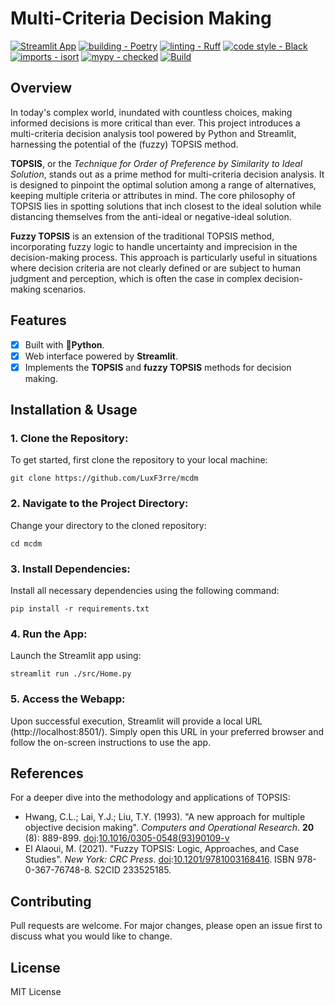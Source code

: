 # Multi-Criteria Decision Making

[![Streamlit App](https://static.streamlit.io/badges/streamlit_badge_black_white.svg)](https://luxf3rre-mcdm.streamlit.app/)
[![building - Poetry](https://img.shields.io/endpoint?url=https://raw.githubusercontent.com/python-poetry/website/main/static/badge/v0.json)](https://python-poetry.org/)
[![linting - Ruff](https://img.shields.io/endpoint?url=https://raw.githubusercontent.com/astral-sh/ruff/main/assets/badge/v2.json)](https://github.com/astral-sh/ruff)
[![code style - Black](https://img.shields.io/badge/code%20style-black-000000.svg)](https://github.com/psf/black)
[![imports - isort](https://img.shields.io/badge/%20imports-isort-%231674b1?style=flat&labelColor=ef8336)](https://pycqa.github.io/isort/)
[![mypy - checked](https://img.shields.io/badge/mypy-checked-blue.svg)](https://mypy-lang.org/)
[![Build](https://github.com/LuxF3rre/mcdm/actions/workflows/python-app.yml/badge.svg)](https://github.com/LuxF3rre/mcdm/actions/workflows/python-app.yml)

## Overview

In today's complex world, inundated with countless choices, making informed decisions is more critical than ever. This project introduces a multi-criteria decision analysis tool powered by Python and Streamlit, harnessing the potential of the (fuzzy) TOPSIS method.

**TOPSIS**, or the *Technique for Order of Preference by Similarity to Ideal Solution*, stands out as a prime method for multi-criteria decision analysis. It is designed to pinpoint the optimal solution among a range of alternatives, keeping multiple criteria or attributes in mind. The core philosophy of TOPSIS lies in spotting solutions that inch closest to the ideal solution while distancing themselves from the anti-ideal or negative-ideal solution.


**Fuzzy TOPSIS** is an extension of the traditional TOPSIS method, incorporating fuzzy logic to handle uncertainty and imprecision in the decision-making process. This approach is particularly useful in situations where decision criteria are not clearly defined or are subject to human judgment and perception, which is often the case in complex decision-making scenarios.

## Features

- [x] Built with **🐍Python**.
- [x] Web interface powered by **Streamlit**.
- [x] Implements the **TOPSIS** and **fuzzy TOPSIS** methods for decision making.

## Installation & Usage

### 1. **Clone the Repository:**

To get started, first clone the repository to your local machine:

```console
git clone https://github.com/LuxF3rre/mcdm
```

### 2. Navigate to the Project Directory:
Change your directory to the cloned repository:

```console
cd mcdm
```

### 3. Install Dependencies:
Install all necessary dependencies using the following command:

```console
pip install -r requirements.txt
```

### 4. Run the App:
Launch the Streamlit app using:

```console
streamlit run ./src/Home.py
```

### 5. Access the Webapp:
Upon successful execution, Streamlit will provide a local URL (http://localhost:8501/). Simply open this URL in your preferred browser and follow the on-screen instructions to use the app.

## References

For a deeper dive into the methodology and applications of TOPSIS:

- Hwang, C.L.; Lai, Y.J.; Liu, T.Y. (1993). "A new approach for multiple objective decision making". _Computers and Operational Research_. **20** (8): 889-899. [doi](https://en.wikipedia.org/wiki/Doi_(identifier) "Doi (identifier)"):[10.1016/0305-0548(93)90109-v](https://doi.org/10.1016%2F0305-0548%2893%2990109-v)
- El Alaoui, M. (2021). "Fuzzy TOPSIS: Logic, Approaches, and Case Studies". _New York: CRC Press_. [doi](https://en.wikipedia.org/wiki/Digital_object_identifier):[10.1201/9781003168416](https://doi.org/10.1201%2F9781003168416). ISBN 978-0-367-76748-8. S2CID 233525185.

## Contributing

Pull requests are welcome. For major changes, please open an issue first to discuss what you would like to change.

## License

MIT License
